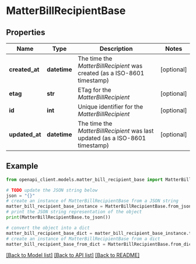 # MatterBillRecipientBase


## Properties

Name | Type | Description | Notes
------------ | ------------- | ------------- | -------------
**created_at** | **datetime** | The time the *MatterBillRecipient* was created (as a ISO-8601 timestamp) | [optional] 
**etag** | **str** | ETag for the *MatterBillRecipient* | [optional] 
**id** | **int** | Unique identifier for the *MatterBillRecipient* | [optional] 
**updated_at** | **datetime** | The time the *MatterBillRecipient* was last updated (as a ISO-8601 timestamp) | [optional] 

## Example

```python
from openapi_client.models.matter_bill_recipient_base import MatterBillRecipientBase

# TODO update the JSON string below
json = "{}"
# create an instance of MatterBillRecipientBase from a JSON string
matter_bill_recipient_base_instance = MatterBillRecipientBase.from_json(json)
# print the JSON string representation of the object
print(MatterBillRecipientBase.to_json())

# convert the object into a dict
matter_bill_recipient_base_dict = matter_bill_recipient_base_instance.to_dict()
# create an instance of MatterBillRecipientBase from a dict
matter_bill_recipient_base_from_dict = MatterBillRecipientBase.from_dict(matter_bill_recipient_base_dict)
```
[[Back to Model list]](../README.md#documentation-for-models) [[Back to API list]](../README.md#documentation-for-api-endpoints) [[Back to README]](../README.md)



